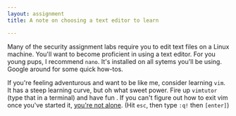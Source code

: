 ```yaml
---
layout: assignment
title: A note on choosing a text editor to learn

---
```


Many of the security assignment labs require you to edit text files on a Linux machine. You'll want to become proficient in using a text editor.
For you young pups, I recommend `nano`. It's installed on all sytems you'll be using. Google around for some quick how-tos.

If you're feeling adventurous and want to be like me, consider learning `vim`. It has a steep learning curve, but oh what sweet power. Fire up `vimtutor` (type that in a terminal) and have fun . If you can't figure
out how to exit vim once you've started it, [you're not alone](https://stackoverflow.com/questions/11828270/how-to-exit-the-vim-editor). (Hit `esc`, then type `:q!` then `[enter]`)
